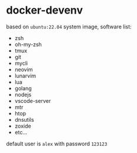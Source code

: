 # docker-devenv


based on `ubuntu:22.04` system image, software list:

- zsh
- oh-my-zsh
- tmux
- git
- mycli
- neovim
- lunarvim
- lua
- golang
- nodejs
- vscode-server
- mtr
- htop
- dnsutils
- zoxide
- etc...

default user is `alex` with password `123123`

